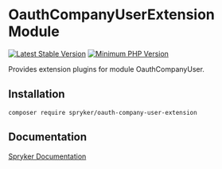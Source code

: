# OauthCompanyUserExtension Module
[![Latest Stable Version](https://poser.pugx.org/spryker/oauth-company-user-extension/v/stable.svg)](https://packagist.org/packages/spryker/oauth-company-user-extension)
[![Minimum PHP Version](https://img.shields.io/badge/php-%3E%3D%208.2-8892BF.svg)](https://php.net/)

Provides extension plugins for module OauthCompanyUser.

## Installation

```
composer require spryker/oauth-company-user-extension
```

## Documentation

[Spryker Documentation](https://docs.spryker.com)
